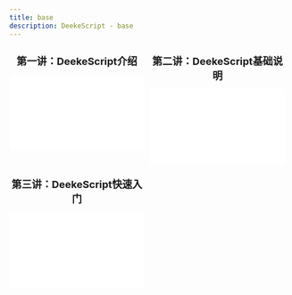 ```yaml
---
title: base
description: DeekeScript - base
---
```


<style>
.main{
    display: flex;
    flex-wrap: wrap;  /* 允许换行 */
    gap: 10px;        /* 元素间距，可选 */
}

.video-container {
    width: 49%; /* 宽度自适应 */
    flex: 0 0 calc(50% - 10px);
    margin-top: 12px;
}

.video-container > div:nth-child(1){
    position: relative;
    width: 100%;
}

.video-container > div:nth-child(2){
    position: relative;
    width: 100%;
    padding-bottom: 56.15%;
    height: 0;
}
.video-container iframe {
    position: absolute;
    width: 100%;
    height: 100%;
    border: 0;
}

.video-container > div:nth-child(1) {
    font-size: 18px;
    font-weight: bold;
    margin-bottom: 12px;
    text-align: center;
}
</style>
<div class="main">
    <div class="video-container">
        <div>第一讲：DeekeScript介绍</div>
        <div>
            <iframe src="//player.bilibili.com/player.html?isOutside=true&aid=115027981898564&bvid=BV11Pb7zyEHH&cid=31698521810&p=1" scrolling="no" border="0" frameborder="no" framespacing="0" allowfullscreen="true"></iframe>
        </div>
    </div>
    <div class="video-container"> 
        <div>第二讲：DeekeScript基础说明</div>
        <div>
            <iframe src="//player.bilibili.com/player.html?isOutside=true&aid=115028233557530&bvid=BV1fvbjzeEBJ&cid=31699567159&p=1" scrolling="no" border="0" frameborder="no" framespacing="0" allowfullscreen="true"></iframe>
        </div>
    </div>
    <div class="video-container"> 
        <div>第三讲：DeekeScript快速入门</div>
        <div>
            <iframe src="//player.bilibili.com/player.html?isOutside=true&aid=115033904254990&bvid=BV1Gsbsz5Ewc&cid=31723029664&p=1" scrolling="no" border="0" frameborder="no" framespacing="0" allowfullscreen="true"></iframe>
        </div>
    </div>
</div>